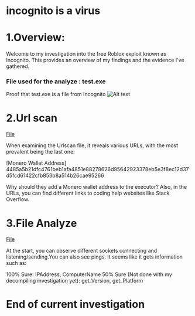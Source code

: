 # incognito is a virus

# 1.Overview:
Welcome to my investigation into the free Roblox exploit known as Incognito. 
This provides an overview of my findings and the evidence I've gathered.

### File used for the analyze : test.exe
Proof that test.exe is a file from Incognito
![Alt text](https://cdn.discordapp.com/attachments/1228376524407701665/1238949420184109167/image.png?ex=6641cdd0&is=66407c50&hm=0f75155c90474b9b364e551b26a9378d83fad64afa1d327f731d0c9fc540f7ea&)

# 2.Url scan
[File](https://raw.githubusercontent.com/Xenijo/incognito-is-a-virus/main/Proof/Urlscan)

When examining the Urlscan file, it reveals various URLs, with the most prevalent being the last one:

[Monero Wallet Address]
4485a5b21dfc4761beb1afa4851e88278626d95642923378eb5e3f8ec12d37d5fcd61422cfb853b8a514b26cae95266

Why should they add a Monero wallet address to the executor? Also, in the URLs, you can find different links to coding help websites like Stack Overflow.

# 3.File Analyze
[File](https://raw.githubusercontent.com/Xenijo/incognito-is-a-virus/main/Proof/Analyze)

At the start, you can observe different sockets connecting and listening/sending.You can also see pings. It seems like it gets information such as:

100% Sure: IPAddress, ComputerName
50% Sure (Not done with my decompiling investigation yet): get_Version, get_Platform

# End of current investigation
